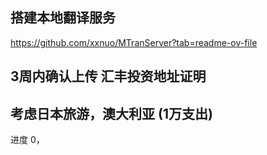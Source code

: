 ## 搭建本地翻译服务

https://github.com/xxnuo/MTranServer?tab=readme-ov-file

## 3周内确认上传 汇丰投资地址证明

## 考虑日本旅游，澳大利亚 (1万支出)

进度 0，

